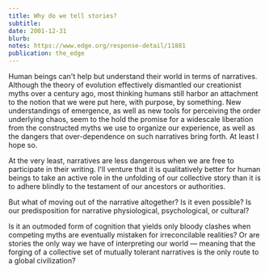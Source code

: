 ```yaml
---
title: Why do we tell stories?
subtitle: 
date: 2001-12-31
blurb: 
notes: https://www.edge.org/response-detail/11881
publication: the_edge
---
```



Human beings can't help but understand their world in terms of narratives. Although the theory of evolution effectively dismantled our creationist myths over a century ago, most thinking humans still harbor an attachment to the notion that we were put here, with purpose, by something. New understandings of emergence, as well as new tools for perceiving the order underlying chaos, seem to the hold the promise for a widescale liberation from the constructed myths we use to organize our experience, as well as the dangers that over-dependence on such narratives bring forth. At least I hope so.

At the very least, narratives are less dangerous when we are free to participate in their writing. I'll venture that it is qualitatively better for human beings to take an active role in the unfolding of our collective story than it is to adhere blindly to the testament of our ancestors or authorities.

But what of moving out of the narrative altogether? Is it even possible? Is our predisposition for narrative physiological, psychological, or cultural?

Is it an outmoded form of cognition that yields only bloody clashes when competing myths are eventually mistaken for irreconcilable realities? Or are stories the only way we have of interpreting our world — meaning that the forging of a collective set of mutually tolerant narratives is the only route to a global civilization?


